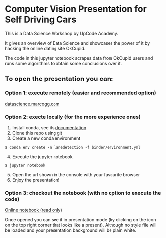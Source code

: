 # Computer Vision Presentation for Self Driving Cars

This is a Data Science Workshop  by UpCode Academy.

It gives an overview of Data Science and showcases the power of it by hacking the online dating site OkCupid.

The code in this jupyter notebook scrapes data from OkCupid users and runs some algorithms to obtain some conclusions over it.

## To open the presentation you can:

### Option 1: execute remotely (easier and recommended option)

[datascience.marcogg.com](http://datascience.marcogg.com)

### Option 2: execte locally (for the more experience ones)

1. Install conda, see its [documentation](https://conda.io/docs/user-guide/install/index.html)
2. Clone this repo using git
3. Create a new conda environment 

```
$ conda env create -n lanedetection -f binder/environment.yml
```

4. Execute the jupyter notebook

```
$ jupyter notebook
```

5. Open the url shown in the console with your favourite browser
6. Enjoy the presentation!

### Option 3: checkout the notebook (with no option to execute the code)

[Online notebook (read only)](https://nbviewer.jupyter.org/github/marcoag/hacking-online-dating/blob/master/Data%20Science%20Workshop%20-%20Upcode%20Academy.ipynb)

Once opened you can see it in presentation mode (by clicking on the icon on the top right corner that looks like a present). 
Although no style file will be loaded and your presentation background will be plain white.
